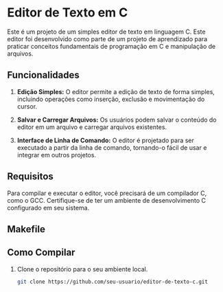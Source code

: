 # Editor de Texto em C

Este é um projeto de um simples editor de texto em linguagem C. Este editor foi desenvolvido como parte de um projeto de aprendizado para praticar conceitos fundamentais de programação em C e manipulação de arquivos.

## Funcionalidades

1. **Edição Simples:** O editor permite a edição de texto de forma simples, incluindo operações como inserção, exclusão e movimentação do cursor.

2. **Salvar e Carregar Arquivos:** Os usuários podem salvar o conteúdo do editor em um arquivo e carregar arquivos existentes.

3. **Interface de Linha de Comando:** O editor é projetado para ser executado a partir da linha de comando, tornando-o fácil de usar e integrar em outros projetos.

## Requisitos

Para compilar e executar o editor, você precisará de um compilador C, como o GCC. Certifique-se de ter um ambiente de desenvolvimento C configurado em seu sistema.

## Makefile


## Como Compilar

1. Clone o repositório para o seu ambiente local.
   ```bash
   git clone https://github.com/seu-usuario/editor-de-texto-c.git
